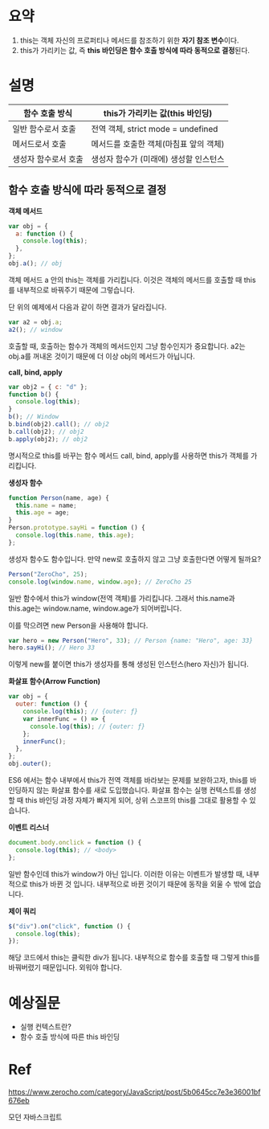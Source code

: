 # 요약

1. this는 객체 자신의 프로퍼티나 메서드를 참조하기 위한 **자기 참조 변수**이다.
2. this가 가리키는 값, 즉 **this 바인딩은 함수 호출 방식에 따라 동적으로 결정**된다.

# 설명

| 함수 호출 방식       | this가 가리키는 값(this 바인딩)        |
| -------------------- | -------------------------------------- |
| 일반 함수로서 호출   | 전역 객체, strict mode = undefined     |
| 메서드로서 호출      | 메서드를 호출한 객체(마침표 앞의 객체) |
| 생성자 함수로서 호출 | 생성자 함수가 (미래에) 생성할 인스턴스 |

## 함수 호출 방식에 따라 동적으로 결정

**객체 메서드**

```jsx
var obj = {
  a: function () {
    console.log(this);
  },
};
obj.a(); // obj
```

객체 메서드 a 안의 this는 객체를 가리킵니다. 이것은 객체의 메서드를 호출할 때 this를 내부적으로 바꿔주기 때문에 그렇습니다.

단 위의 예제에서 다음과 같이 하면 결과가 달라집니다.

```jsx
var a2 = obj.a;
a2(); // window
```

호출할 때, 호출하는 함수가 객체의 메서드인지 그냥 함수인지가 중요합니다. a2는 obj.a를 꺼내온 것이기 때문에 더 이상 obj의 메서드가 아닙니다.

**call, bind, apply**

```jsx
var obj2 = { c: "d" };
function b() {
  console.log(this);
}
b(); // Window
b.bind(obj2).call(); // obj2
b.call(obj2); // obj2
b.apply(obj2); // obj2
```

명시적으로 this를 바꾸는 함수 메서드 call, bind, apply를 사용하면 this가 객체를 가리킵니다.

**생성자 함수**

```jsx
function Person(name, age) {
  this.name = name;
  this.age = age;
}
Person.prototype.sayHi = function () {
  console.log(this.name, this.age);
};
```

생성자 함수도 함수입니다. 만약 new로 호출하지 않고 그냥 호출한다면 어떻게 될까요?

```jsx
Person("ZeroCho", 25);
console.log(window.name, window.age); // ZeroCho 25
```

일반 함수에서 this가 window(전역 객체)를 가리킵니다. 그래서 this.name과 this.age는 window.name, window.age가 되어버립니다.

이를 막으려면 new Person을 사용해야 합니다.

```jsx
var hero = new Person("Hero", 33); // Person {name: "Hero", age: 33}
hero.sayHi(); // Hero 33
```

이렇게 new를 붙이면 this가 생성자를 통해 생성된 인스턴스(hero 자신)가 됩니다.

**화살표 함수(Arrow Function)**

```jsx
var obj = {
  outer: function () {
    console.log(this); // {outer: ƒ}
    var innerFunc = () => {
      console.log(this); // {outer: ƒ}
    };
    innerFunc();
  },
};
obj.outer();
```

ES6 에서는 함수 내부에서 this가 전역 객체를 바라보는 문제를 보완하고자, this를 바인딩하지 않는 화살표 함수를 새로 도입했습니다. 화살표 함수는 실행 컨텍스트를 생성할 때 this 바인딩 과정 자체가 빠지게 되어, 상위 스코프의 this를 그대로 활용할 수 있습니다.

**이벤트 리스너**

```jsx
document.body.onclick = function () {
  console.log(this); // <body>
};
```

일반 함수인데 this가 window가 아닌 <body>입니다. 이러한 이유는 이벤트가 발생할 때, 내부적으로 this가 바뀐 것 입니다. 내부적으로 바뀐 것이기 때문에 동작을 외울 수 밖에 없습니다.

**제이 쿼리**

```jsx
$("div").on("click", function () {
  console.log(this);
});
```

해당 코드에서 this는 클릭한 div가 됩니다. 내부적으로 함수를 호출할 때 그렇게 this를 바꿔버렸기 때문입니다. 외워야 합니다.

# 예상질문

- 실행 컨텍스트란?
- 함수 호출 방식에 따른 this 바인딩

# Ref

https://www.zerocho.com/category/JavaScript/post/5b0645cc7e3e36001bf676eb

모던 자바스크립트
